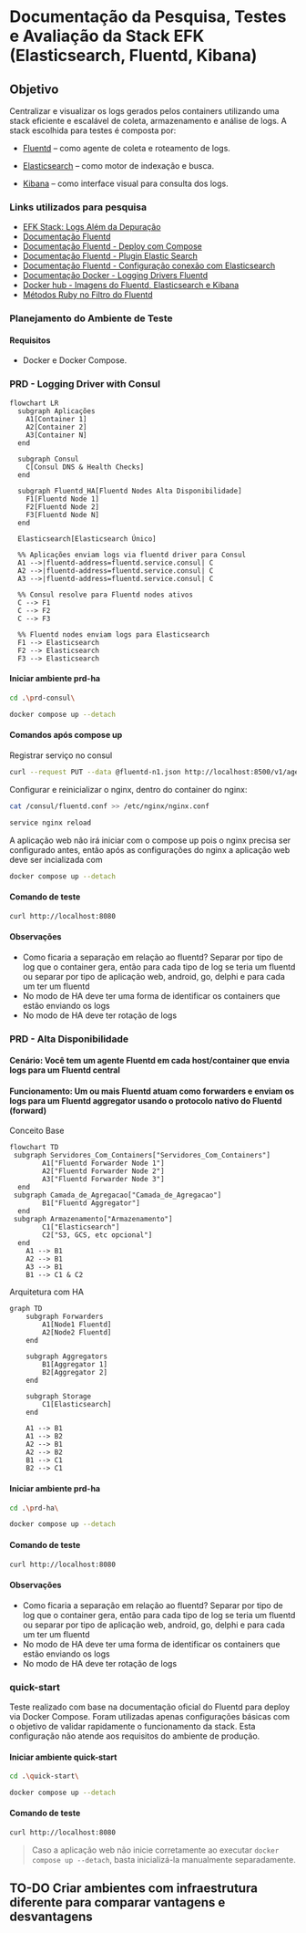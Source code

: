 # Documentação da Pesquisa, Testes e Avaliação da Stack EFK (Elasticsearch, Fluentd, Kibana)

## Objetivo
Centralizar e visualizar os logs gerados pelos containers utilizando uma stack eficiente e escalável de coleta, armazenamento e análise de logs. A stack escolhida para testes é composta por:

- [Fluentd](https://docs.fluentd.org/) – como agente de coleta e roteamento de logs.

- [Elasticsearch](https://www.elastic.co/docs/get-started/) – como motor de indexação e busca.

- [Kibana](https://search.elastic.co/pt?q=kibana&location%5B0%5D=Documentation) – como interface visual para consulta dos logs.


### Links utilizados para pesquisa
- [EFK Stack: Logs Além da Depuração](https://biahyonce.medium.com/efk-stack-logs-al%C3%A9m-da-depura%C3%A7%C3%A3o-672adeed606b)
- [Documentação Fluentd](https://docs.fluentd.org/)
- [Documentação Fluentd - Deploy com Compose](https://docs.fluentd.org/container-deployment/docker-compose)
- [Documentação Fluentd - Plugin Elastic Search](https://github.com/uken/fluent-plugin-elasticsearch/tree/v6.0.0?tab=readme-ov-file#installation)
- [Documentação Fluentd - Configuração conexão com Elasticsearch](https://docs.fluentd.org/output/elasticsearch)
- [Documentação Docker - Logging Drivers Fluentd](https://docs.docker.com/engine/logging/drivers/fluentd/)
- [Docker hub - Imagens do Fluentd, Elasticsearch e Kibana](https://hub.docker.com/)
- [Métodos Ruby no Filtro do Fluentd](https://docs.ruby-lang.org/en/master/Socket.html#method-c-gethostname)

### Planejamento do Ambiente de Teste
#### Requisitos
- Docker e Docker Compose.
### PRD - Logging Driver with Consul
```mermaid
flowchart LR
  subgraph Aplicações
    A1[Container 1]
    A2[Container 2]
    A3[Container N]
  end

  subgraph Consul
    C[Consul DNS & Health Checks]
  end

  subgraph Fluentd_HA[Fluentd Nodes Alta Disponibilidade]
    F1[Fluentd Node 1]
    F2[Fluentd Node 2]
    F3[Fluentd Node N]
  end

  Elasticsearch[Elasticsearch Único]

  %% Aplicações enviam logs via fluentd driver para Consul
  A1 -->|fluentd-address=fluentd.service.consul| C
  A2 -->|fluentd-address=fluentd.service.consul| C
  A3 -->|fluentd-address=fluentd.service.consul| C

  %% Consul resolve para Fluentd nodes ativos
  C --> F1
  C --> F2
  C --> F3

  %% Fluentd nodes enviam logs para Elasticsearch
  F1 --> Elasticsearch
  F2 --> Elasticsearch
  F3 --> Elasticsearch
```
#### Iniciar ambiente prd-ha
```bash
cd .\prd-consul\
```
```bash
docker compose up --detach
```
#### Comandos após compose up
Registrar serviço no consul
```bash
curl --request PUT --data @fluentd-n1.json http://localhost:8500/v1/agent/service/register
```
Configurar e reinicializar o nginx, dentro do container do nginx:
```bash
cat /consul/fluentd.conf >> /etc/nginx/nginx.conf
```
```bash
service nginx reload
```
A aplicação web não irá iniciar com o compose up pois o nginx precisa ser configurado antes, então após as configurações do nginx a aplicação web deve ser incializada com
```bash
docker compose up --detach
```
#### Comando de teste
```bash
curl http://localhost:8080
```
#### Observações
- Como ficaria a separação em relação ao fluentd?
Separar por tipo de log que o container gera, então para cada tipo de log se teria um fluentd ou separar por tipo de aplicação web, android, go, delphi e para cada um ter um fluentd
- No modo de HA deve ter uma forma de identificar os containers que estão enviando os logs
- No modo de HA deve ter rotação de logs


### PRD - Alta Disponibilidade
#### Cenário: Você tem um agente Fluentd em cada host/container que envia logs para um Fluentd central
#### Funcionamento: Um ou mais Fluentd atuam como forwarders e enviam os logs para um Fluentd aggregator usando o protocolo nativo do Fluentd (forward)
Conceito Base
```mermaid
flowchart TD
 subgraph Servidores_Com_Containers["Servidores_Com_Containers"]
        A1["Fluentd Forwarder Node 1"]
        A2["Fluentd Forwarder Node 2"]
        A3["Fluentd Forwarder Node 3"]
  end
 subgraph Camada_de_Agregacao["Camada_de_Agregacao"]
        B1["Fluentd Aggregator"]
  end
 subgraph Armazenamento["Armazenamento"]
        C1["Elasticsearch"]
        C2["S3, GCS, etc opcional"]
  end
    A1 --> B1
    A2 --> B1
    A3 --> B1
    B1 --> C1 & C2
```
Arquitetura com HA
```mermaid
graph TD
    subgraph Forwarders
        A1[Node1 Fluentd]
        A2[Node2 Fluentd]
    end

    subgraph Aggregators
        B1[Aggregator 1]
        B2[Aggregator 2]
    end

    subgraph Storage
        C1[Elasticsearch]
    end

    A1 --> B1
    A1 --> B2
    A2 --> B1
    A2 --> B2
    B1 --> C1
    B2 --> C1
```
#### Iniciar ambiente prd-ha
```bash
cd .\prd-ha\
```
```bash
docker compose up --detach
```
#### Comando de teste
```bash
curl http://localhost:8080
```
#### Observações
- Como ficaria a separação em relação ao fluentd?
Separar por tipo de log que o container gera, então para cada tipo de log se teria um fluentd ou separar por tipo de aplicação web, android, go, delphi e para cada um ter um fluentd
- No modo de HA deve ter uma forma de identificar os containers que estão enviando os logs
- No modo de HA deve ter rotação de logs

### quick-start
Teste realizado com base na documentação oficial do Fluentd para deploy via Docker Compose.
Foram utilizadas apenas configurações básicas com o objetivo de validar rapidamente o funcionamento da stack.
Esta configuração não atende aos requisitos do ambiente de produção.

#### Iniciar ambiente quick-start
```bash
cd .\quick-start\
```
```bash
docker compose up --detach
```
#### Comando de teste
```bash
curl http://localhost:8080
```
> Caso a aplicação web não inicie corretamente ao executar `docker compose up --detach`, basta inicializá-la manualmente separadamente.

## TO-DO Criar ambientes com infraestrutura diferente para comparar vantagens e desvantagens